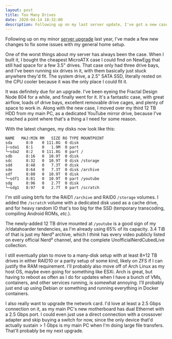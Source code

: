 ```yaml
---
layout: post
title: Too Many Drives
date: 2020-04-14 18:32:00
description: Following up on my last server update, I've got a new case and even more drives for some reason.
---
```


Following up on my minor [server upgrade](/2019/09/25/home-server/) last year, I've made a few new changes to fix some issues with my general home setup.

One of the worst things about my server has always been the case. When I built it, I bought the cheapest MicroATX case I could find on NewEgg that still had space for a few 3.5" drives. That case only had three drive bays, and I've been running six drives in it, with them basically just stuck anywhere they'd fit. The system drive, a 2.5" SATA SSD, literally rested on the CPU cooler because it was the only place I could fit it.

It was definitely due for an upgrade. I've been eyeing the Fractal Design Node 804 for a while, and finally went for it. It's a fantastic case, with great airflow, loads of drive bays, excellent removable drive cages, and plenty of space to work in. Along with the new case, I moved over my third 12 TB HDD from my main PC, as a dedicated YouTube mirror drive, because I've reached a point where that's a thing a I need for some reason.

With the latest changes, my disks now look like this:

```plaintext
NAME   MAJ:MIN RM   SIZE RO TYPE MOUNTPOINT
sda      8:0    0 111.8G  0 disk
├─sda1   8:1    0   1.9M  0 part
└─sda2   8:2    0 111.8G  0 part /
sdb      8:16   0  10.9T  0 disk
sdc      8:32   0  10.9T  0 disk /storage
sdd      8:48   0   7.3T  0 disk
sde      8:64   0   7.3T  0 disk /archive
sdf      8:80   0  10.9T  0 disk
└─sdf1   8:81   0  10.9T  0 part /youtube
sdg      8:96   0   2.7T  0 disk
└─sdg1   8:97   0   2.7T  0 part /scratch
```

I'm still using btrfs for the RAID1 `/archive` and RAID0 `/storage` volumes. I added the `/scratch` volume with a dedicated disk used as a cache drive, and for heavy random IO that's too big for the SSD (temporary transcoding, compiling Android ROMs, _etc._).

The newly-added 12 TB drive mounted at `/youtube` is a good sign of my /r/datahoarder tendencies, as I'm already using 65% of its capacity. 3.4 TiB of that is just my Nerd³ archive, which I _think_ has every video publicly listed on every official Nerd³ channel, and the complete UnofficialNerdCubedLive collection.

I still eventually plan to move to a many-disk setup with at least 8×12 TB drives in either RAID10 or a parity setup of some kind, likely on ZFS if I can justify the RAM requirement. I'll probably also move off of Arch Linux as my host OS, maybe even going for something like ESXi. Arch is great, but having to reboot as often as I do for updates when I have a bunch of VMs, containers, and other services running, is somewhat annoying. I'll probably just end up using Debian or something and running everything in Docker containers.

I also really want to upgrade the network card. I'd love at least a 2.5 Gbps connection on it, as my main PC's new motherboard has dual Ethernet with a 2.5 Gbps port. I could even just use a direct connection with a crossover adapter and skip buying a switch for now, since the only device that'd actually sustain > 1 Gbps is my main PC when I'm doing large file transfers. That'll probably be my next upgrade.
